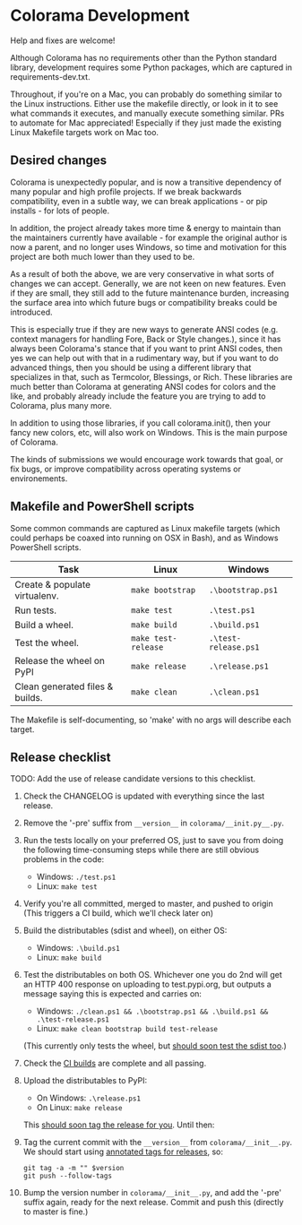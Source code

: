 # Colorama Development

Help and fixes are welcome!

Although Colorama has no requirements other than the Python standard library,
development requires some Python packages, which are captured in
requirements-dev.txt.

Throughout, if you're on a Mac, you can probably do something similar to the
Linux instructions. Either use the makefile directly, or look in it to see
what commands it executes, and manually execute something similar. PRs to
automate for Mac appreciated! Especially if they just made the existing Linux
Makefile targets work on Mac too.

## Desired changes

Colorama is unexpectedly popular, and is now a transitive dependency of many
popular and high profile projects. If we break backwards compatibility, even in a
subtle way, we can break applications - or pip installs - for lots of people.

In addition, the project already takes more time & energy to maintain than
the maintainers currently have available - for example the original author
is now a parent, and no longer uses Windows, so time and motivation for this
project are both much lower than they used to be.

As a result of both the above, we are very conservative in what sorts of
changes we can accept. Generally, we are not keen on new features. Even if
they are small, they still add to the future maintenance burden, increasing
the surface area into which future bugs or compatibility breaks could be
introduced.

This is especially true if they are new ways to generate ANSI codes (e.g.
context managers for handling Fore, Back or Style changes.), since it has
always been Colorama's stance that if you want to print ANSI codes, then yes
we can help out with that in a rudimentary way, but if you want to do advanced
things, then you should be using a different library that specializes in that,
such as Termcolor, Blessings, or Rich. These libraries are much better than
Colorama at generating ANSI codes for colors and the like, and probably
already include the feature you are trying to add to Colorama, plus many
more.

In addition to using those libraries, if you call colorama.init(), then your
fancy new colors, etc, will also work on Windows. This is the main purpose
of Colorama.

The kinds of submissions we would encourage work towards that goal, or fix
bugs, or improve compatibility across operating systems or environements.

## Makefile and PowerShell scripts

Some common commands are captured as Linux makefile targets (which could
perhaps be coaxed into running on OSX in Bash), and as Windows PowerShell
scripts.

| Task                            | Linux               | Windows              |
|---------------------------------|---------------------|----------------------|
| Create & populate virtualenv.   | `make bootstrap`    | `.\bootstrap.ps1`    |
| Run tests.                      | `make test`         | `.\test.ps1`         |
| Build a wheel.                  | `make build`        | `.\build.ps1`        |
| Test the wheel.                 | `make test-release` | `.\test-release.ps1` |
| Release the wheel on PyPI       | `make release`      | `.\release.ps1`      |
| Clean generated files & builds. | `make clean`        | `.\clean.ps1`        |

The Makefile is self-documenting, so 'make' with no args will describe each
target.

## Release checklist

TODO: Add the use of release candidate versions to this checklist.

1. Check the CHANGELOG is updated with everything since the last release.
2. Remove the '-pre' suffix from `__version__` in `colorama/__init.py__.py`.
3. Run the tests locally on your preferred OS, just to save you from doing
   the following time-consuming steps while there are still obvious problems
   in the code:

   * Windows: `./test.ps1`
   * Linux: `make test`

4. Verify you're all committed, merged to master, and pushed to origin (This
   triggers a CI build, which we'll check later on)

5. Build the distributables (sdist and wheel), on either OS:

    * Windows: `.\build.ps1`
    * Linux: `make build`

6. Test the distributables on both OS. Whichever one you do 2nd will get an
   HTTP 400 response on uploading to test.pypi.org, but outputs a message
   saying this is expected and carries on:

   * Windows: `./clean.ps1 && .\bootstrap.ps1 && .\build.ps1 &&
     .\test-release.ps1`
   * Linux: `make clean bootstrap build test-release`

    (This currently only tests the wheel, but
    [should soon test the sdist too](https://github.com/tartley/colorama/issues/286).)

7. Check the [CI builds](https://github.com/tartley/colorama/actions/)
   are complete and all passing.

8. Upload the distributables to PyPI:

   * On Windows: `.\release.ps1`
   * On Linux: `make release`

   This [should soon tag the release for you](https://github.com/tartley/colorama/issues/282). Until then:

9. Tag the current commit with the `__version__` from `colorama/__init__.py`.
   We should start using
   [annotated tags for releases](https://www.tartley.com/posts/til-git-annotated-tags/), so:

       git tag -a -m "" $version
       git push --follow-tags

10. Bump the version number in `colorama/__init__.py`, and add the '-pre'
    suffix again, ready for the next release. Commit and push this (directly to
    master is fine.)
